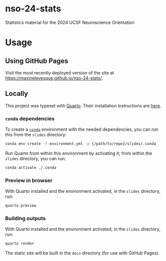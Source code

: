 # nso-24-stats
Statistics material for the 2024 UCSF Neuroscience Orientation

# Usage

## Using GitHub Pages
Visit the most recently deployed version of the site at https://maxinelevesque.github.io/nso-24-stats/.

## Locally
This project was typeset with [Quarto](https://quarto.org). Their installation instructions are [here](https://quarto.org/docs/get-started/).

### `conda` dependencies
To create a [`conda`](https://docs.anaconda.com/miniconda/) environment with the needed dependencies, you can run this from the `slides` directory:

```bash
conda env create -f environment.yml -p {/path/to/repo}/slides/.conda
```

Run Quarto from within this environment by activating it; from within the `slides` directory, you can run:

```bash
conda activate ./.conda
```

### Preview in browser
With Quarto installed and the environment activated, in the `slides` directory, run:

```bash
quarto preview
```

### Building outputs
With Quarto installed and the environment activated, in the `slides` directory, run:

```bash
quarto render
```

The static site will be built in the `docs` directory (for use with GitHub Pages).